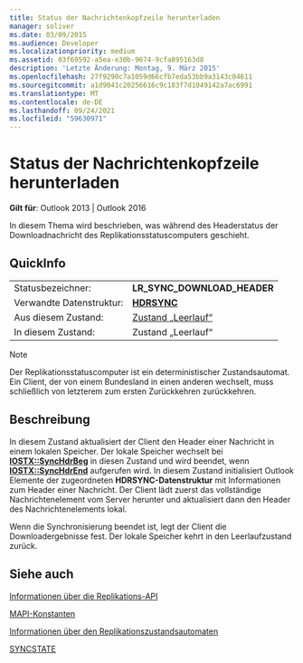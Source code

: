 ```yaml
---
title: Status der Nachrichtenkopfzeile herunterladen
manager: soliver
ms.date: 03/09/2015
ms.audience: Developer
ms.localizationpriority: medium
ms.assetid: 03f69592-a5ea-e30b-9674-9cfa895163d8
description: 'Letzte Änderung: Montag, 9. März 2015'
ms.openlocfilehash: 27f9290c7a1059d66cfb7eda53bb9a3143c04611
ms.sourcegitcommit: a1d9041c20256616c9c183f7d1049142a7ac6991
ms.translationtype: MT
ms.contentlocale: de-DE
ms.lasthandoff: 09/24/2021
ms.locfileid: "59630971"
---
```

# <a name="download-message-header-state"></a>Status der Nachrichtenkopfzeile herunterladen

  
  
**Gilt für**: Outlook 2013 | Outlook 2016 
  
 In diesem Thema wird beschrieben, was während des Headerstatus der Downloadnachricht des Replikationsstatuscomputers geschieht. 
  
## <a name="quick-info"></a>QuickInfo

|||
|:-----|:-----|
|Statusbezeichner:  <br/> |**LR_SYNC_DOWNLOAD_HEADER** <br/> |
|Verwandte Datenstruktur:  <br/> |**[HDRSYNC](hdrsync.md)** <br/> |
|Aus diesem Zustand:  <br/> |[Zustand „Leerlauf“](idle-state.md) <br/> |
|In diesem Zustand:  <br/> |Zustand „Leerlauf“  <br/> |
   
> [!NOTE]
> Der Replikationsstatuscomputer ist ein deterministischer Zustandsautomat. Ein Client, der von einem Bundesland in einen anderen wechselt, muss schließlich von letzterem zum ersten Zurückkehren zurückkehren. 
  
## <a name="description"></a>Beschreibung

In diesem Zustand aktualisiert der Client den Header einer Nachricht in einem lokalen Speicher. Der lokale Speicher wechselt bei **[IOSTX::SyncHdrBeg](iostx-synchdrbeg.md)** in diesen Zustand und wird beendet, wenn **[IOSTX::SyncHdrEnd](iostx-synchdrend.md)** aufgerufen wird. In diesem Zustand initialisiert Outlook Elemente der zugeordneten **HDRSYNC-Datenstruktur** mit Informationen zum Header einer Nachricht. Der Client lädt zuerst das vollständige Nachrichtenelement vom Server herunter und aktualisiert dann den Header des Nachrichtenelements lokal. 
  
Wenn die Synchronisierung beendet ist, legt der Client die Downloadergebnisse fest. Der lokale Speicher kehrt in den Leerlaufzustand zurück.
  
## <a name="see-also"></a>Siehe auch



[Informationen über die Replikations-API](about-the-replication-api.md)
  
[MAPI-Konstanten](mapi-constants.md)
  
[Informationen über den Replikationszustandsautomaten](about-the-replication-state-machine.md)
  
[SYNCSTATE](syncstate.md)

